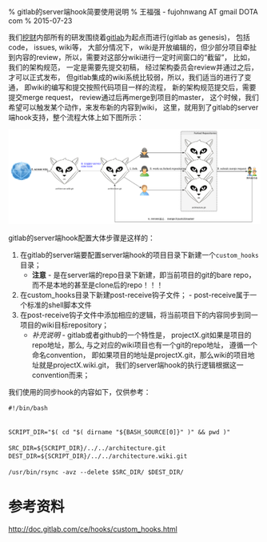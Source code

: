 % gitlab的server端hook简要使用说明
% 王福强 - fujohnwang AT gmail DOTA com
% 2015-07-23


我们[挖财](http://www.wacai.com)内部所有的研发围绕着[gitlab](https://about.gitlab.com/)为起点而进行(gitlab as genesis)， 包括code， issues, wiki等， 大部分情况下， wiki是开放编辑的，但少部分项目牵扯到内容的review，所以，需要对这部分wiki进行一定时间窗口的“截留”， 比如，我们的架构规范， 一定是需要先提交初稿， 经过架构委员会review并通过之后，才可以正式发布， 但gitlab集成的wiki系统比较弱，所以，我们适当的进行了变通， 即wiki的编写和提交按照代码项目一样的流程， 新的架构规范提交后，需要提交merge request， review通过后再merge到项目的master， 这个时候，我们希望可以触发某个动作，来发布新的内容到wiki， 这里，就用到了gitlab的server端hook支持，整个流程大体上如下图所示：

![](images/gitlab-server-hook-workflow.png)

gitlab的server端hook配置大体步骤是这样的：

1. 在gitlab的server端要配置server端hook的项目目录下新建一个`custom_hooks `目录；	
	- **注意** - 是在server端的repo目录下新建，即当前项目的git的bare repo， 而不是本地的甚至是clone后的repo！！！
2. 在custom_hooks目录下新建post-receive钩子文件；	- post-receive属于一个标准的shell脚本文件
3. 在post-receive钩子文件中添加相应的逻辑，将当前项目下的内容同步到同一项目的wiki目标repository；
	- *补充说明* - gitlab或者github的一个特性是， projectX.git如果是项目的repo地址，那么, 与之对应的wiki项目也有一个git的repo地址， 遵循一个命名convention， 即如果项目的地址是projectX.git，那么wiki的项目地址就是projectX.wiki.git， 我们的server端hook的执行逻辑根据这一convention而来；

我们使用的同步hook的内容如下，仅供参考：

~~~~~~~ {.bash}
#!/bin/bash


SCRIPT_DIR="$( cd "$( dirname "${BASH_SOURCE[0]}" )" && pwd )"

SRC_DIR=${SCRIPT_DIR}/../../architecture.git
DEST_DIR=${SCRIPT_DIR}/../../architecture.wiki.git

/usr/bin/rsync -avz --delete $SRC_DIR/ $DEST_DIR/
~~~~~~~


# 参考资料

<http://doc.gitlab.com/ce/hooks/custom_hooks.html>





